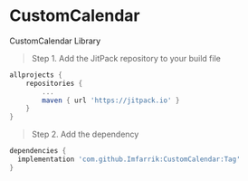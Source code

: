# CustomCalendar
CustomCalendar Library

> Step 1. Add the JitPack repository to your build file

```gradle
allprojects {
	repositories {
		...
		maven { url 'https://jitpack.io' }
	}
}
```
  
 > Step 2. Add the dependency
 
  ```gradle
dependencies {
  	implementation 'com.github.Imfarrik:CustomCalendar:Tag'
}
```
